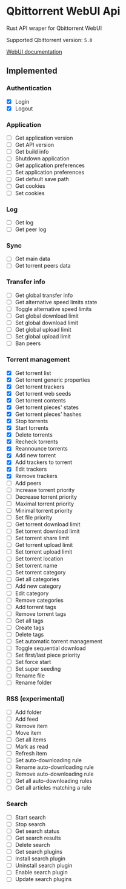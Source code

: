 
# Qbittorrent WebUI Api
Rust API wraper for Qbittorrent WebUI

Supported Qbittorrent version: `5.0`

[WebUI documentation](https://github.com/qbittorrent/qBittorrent/wiki/WebUI-API-(qBittorrent-5.0))

## Implemented
### Authentication
 - [x] Login
 - [x] Logout
### Application
 - [ ] Get application version
 - [ ] Get API version
 - [ ] Get build info
 - [ ] Shutdown application
 - [ ] Get application preferences
 - [ ] Set application preferences
 - [ ] Get default save path
 - [ ] Get cookies
 - [ ] Set cookies
### Log
 - [ ] Get log
 - [ ] Get peer log
### Sync
 - [ ] Get main data
 - [ ] Get torrent peers data
### Transfer info
 - [ ] Get global transfer info
 - [ ] Get alternative speed limits state
 - [ ] Toggle alternative speed limits
 - [ ] Get global download limit
 - [ ] Set global download limit
 - [ ] Get global upload limit
 - [ ] Set global upload limit
 - [ ] Ban peers
### Torrent management
 - [x] Get torrent list
 - [x] Get torrent generic properties
 - [x] Get torrent trackers
 - [x] Get torrent web seeds
 - [x] Get torrent contents
 - [x] Get torrent pieces' states
 - [x] Get torrent pieces' hashes
 - [x] Stop torrents
 - [x] Start torrents
 - [x] Delete torrents
 - [x] Recheck torrents
 - [x] Reannounce torrents
 - [x] Add new torrent
 - [x] Add trackers to torrent
 - [x] Edit trackers
 - [x] Remove trackers
 - [ ] Add peers
 - [ ] Increase torrent priority
 - [ ] Decrease torrent priority
 - [ ] Maximal torrent priority
 - [ ] Minimal torrent priority
 - [ ] Set file priority
 - [ ] Get torrent download limit
 - [ ] Set torrent download limit
 - [ ] Set torrent share limit
 - [ ] Get torrent upload limit
 - [ ] Set torrent upload limit
 - [ ] Set torrent location
 - [ ] Set torrent name
 - [ ] Set torrent category
 - [ ] Get all categories
 - [ ] Add new category
 - [ ] Edit category
 - [ ] Remove categories
 - [ ] Add torrent tags
 - [ ] Remove torrent tags
 - [ ] Get all tags
 - [ ] Create tags
 - [ ] Delete tags
 - [ ] Set automatic torrent management
 - [ ] Toggle sequential download
 - [ ] Set first/last piece priority
 - [ ] Set force start
 - [ ] Set super seeding
 - [ ] Rename file
 - [ ] Rename folder
### RSS (experimental)
 - [ ] Add folder
 - [ ] Add feed
 - [ ] Remove item
 - [ ] Move item
 - [ ] Get all items
 - [ ] Mark as read
 - [ ] Refresh item
 - [ ] Set auto-downloading rule
 - [ ] Rename auto-downloading rule
 - [ ] Remove auto-downloading rule
 - [ ] Get all auto-downloading rules
 - [ ] Get all articles matching a rule
### Search
 - [ ] Start search
 - [ ] Stop search
 - [ ] Get search status
 - [ ] Get search results
 - [ ] Delete search
 - [ ] Get search plugins
 - [ ] Install search plugin
 - [ ] Uninstall search plugin
 - [ ] Enable search plugin
 - [ ] Update search plugins
